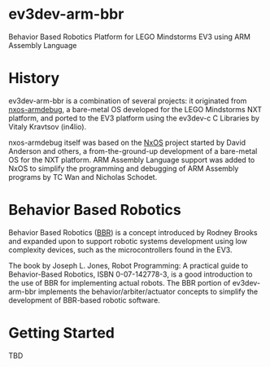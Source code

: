 # ev3dev-arm-bbr
Behavior Based Robotics Platform for LEGO Mindstorms EV3 using ARM Assembly Language

# History
ev3dev-arm-bbr is a combination of several projects: it originated from [nxos-armdebug](https://github.com/tcwan/nxos-armdebug/), a bare-metal OS developed for the LEGO Mindstorms NXT platform, and ported to the EV3 platform using the ev3dev-c C Libraries by Vitaly Kravtsov (in4lio).

nxos-armdebug itself was based on the [NxOS](https://github.com/danderson/nxos) project started by David Anderson and others, a from-the-ground-up development of a bare-metal OS for the NXT platform. ARM Assembly Language support was added to NxOS to simplify the programming and debugging of ARM Assembly programs by TC Wan and Nicholas Schodet.

# Behavior Based Robotics
Behavior Based Robotics ([BBR](https://en.wikipedia.org/wiki/Behavior-based_robotics)) is a concept introduced by Rodney Brooks and expanded upon to support robotic systems development using low complexity devices, such as the microcontrollers found in the EV3. 

The book by Joseph L. Jones, Robot Programming: A practical guide to Behavior-Based Robotics, ISBN 0-07-142778-3, is a good introduction to the use of BBR for implementing actual robots. The BBR portion of ev3dev-arm-bbr implements the behavior/arbiter/actuator concepts to simplify the development of BBR-based robotic software.

# Getting Started
TBD